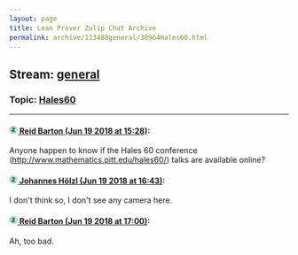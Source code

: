 ```yaml
---
layout: page
title: Lean Prover Zulip Chat Archive 
permalink: archive/113488general/30964Hales60.html
---
```


## Stream: [general](index.html)
### Topic: [Hales60](30964Hales60.html)

---

#### [![Click to go to Zulip](../../assets/img/zulip2.png) Reid Barton (Jun 19 2018 at 15:28)](https://leanprover.zulipchat.com/#narrow/stream/113488-general/topic/Hales60/near/128304460):
Anyone happen to know if the Hales 60 conference (http://www.mathematics.pitt.edu/hales60/) talks are available online?

#### [![Click to go to Zulip](../../assets/img/zulip2.png) Johannes Hölzl (Jun 19 2018 at 16:43)](https://leanprover.zulipchat.com/#narrow/stream/113488-general/topic/Hales60/near/128308176):
I don't think so, I don't see any camera here.

#### [![Click to go to Zulip](../../assets/img/zulip2.png) Reid Barton (Jun 19 2018 at 17:00)](https://leanprover.zulipchat.com/#narrow/stream/113488-general/topic/Hales60/near/128309097):
Ah, too bad.

